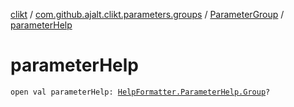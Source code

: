 [clikt](../../index.md) / [com.github.ajalt.clikt.parameters.groups](../index.md) / [ParameterGroup](index.md) / [parameterHelp](./parameter-help.md)

# parameterHelp

`open val parameterHelp: `[`HelpFormatter.ParameterHelp.Group`](../../com.github.ajalt.clikt.output/-help-formatter/-parameter-help/-group/index.md)`?`
